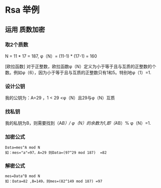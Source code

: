 # Rsa 举例
## 运用 质数加密
### 取2个质数
N = 11 * 17  = 187, φ（N）= (11-1) * (17-1) = 160 

[欧拉函数] 对于正整数，欧拉函数φ（N）定义为小于等于且与互质的正整数的个数。例如φ（6），因为小于等于且与互质的正整数只有1和5。特别地φ（1）=1.
### 设计公钥
我的公钥为：A=29  ，1 < 29 <φ（N）且29与φ（N）互质
### 找私钥
我的私钥为B，则需要找到（A*B）/ φ（N）的余数为1,即（A*B）% φ（N）=1.
### 加密公式
    Data=mes^A mod N
    如：mes="a"=97，A=29 则Data=(97^29 mod 187)  =82
### 解密公式
    mes=Data^B mod N
    如：Data=82 ,B=149，则mes=(82^149 mod 187) =97